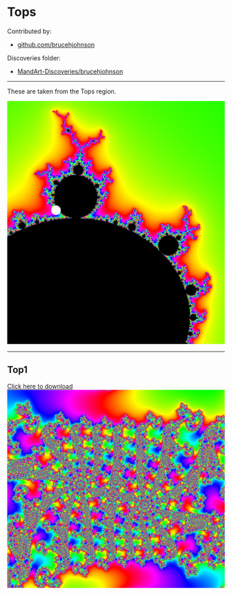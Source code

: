 # Tops

Contributed by:

- [github.com/brucehjohnson](https://github.com/brucehjohnson)

Discoveries folder:

- [MandArt-Discoveries/brucehjohnson](https://github.com/denisecase/MandArt-Discoveries/tree/main/brucehjohnson)

-----

These are taken from the Tops region.

![Tops](Tops.png)

-----

## Top1

<a href="Top1.mandart" download="Top1.mandart">Click here to download</a><br>
!["Top1"](Top1.png)

